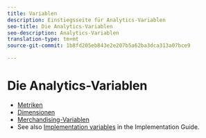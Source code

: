 ```yaml
---
title: Variablen
description: Einstiegsseite für Analytics-Variablen
seo-title: Die Analytics-Variablen
seo-description: Analytics-Variablen
translation-type: tm+mt
source-git-commit: 1b8fd205eb843e2e207b5a62ba3dca313a07bce9

---
```



# Die Analytics-Variablen

* [Metriken](/help/components/c-variables/c-metrics/metricslist.md)
* [Dimensionen](/help/components/c-variables/dimensionslist/dimension-compatibility.md)
* [Merchandising-Variablen](/help/components/c-variables/c-merch-variables/var-merchandising.md)
* See also [Implementation variables](/help/implement/js-implementation/c-variables/evars-events.md) in the Implementation Guide.
